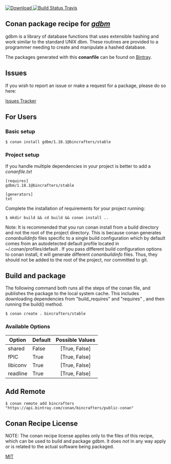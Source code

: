 [![Download](https://api.bintray.com/packages/bincrafters/public-conan/gdbm%3Abincrafters/images/download.svg) ](https://bintray.com/bincrafters/public-conan/gdbm%3Abincrafters/_latestVersion)
[![Build Status Travis](https://travis-ci.com/bincrafters/conan-gdbm.svg?branch=stable%2F1.18.1)](https://travis-ci.com/bincrafters/conan-gdbm)

## Conan package recipe for [*gdbm*](https://www.gnu.org.ua/software/gdbm/gdbm.html)

gdbm is a library of database functions that uses extensible hashing and work similar to the standard UNIX dbm. These routines are provided to a programmer needing to create and manipulate a hashed database.

The packages generated with this **conanfile** can be found on [Bintray](https://bintray.com/bincrafters/public-conan/gdbm%3Abincrafters).


## Issues

If you wish to report an issue or make a request for a package, please do so here:

[Issues Tracker](https://github.com/bincrafters/community/issues)


## For Users

### Basic setup

    $ conan install gdbm/1.18.1@bincrafters/stable

### Project setup

If you handle multiple dependencies in your project is better to add a *conanfile.txt*

    [requires]
    gdbm/1.18.1@bincrafters/stable

    [generators]
    txt

Complete the installation of requirements for your project running:

    $ mkdir build && cd build && conan install ..

Note: It is recommended that you run conan install from a build directory and not the root of the project directory.  This is because conan generates *conanbuildinfo* files specific to a single build configuration which by default comes from an autodetected default profile located in ~/.conan/profiles/default .  If you pass different build configuration options to conan install, it will generate different *conanbuildinfo* files.  Thus, they should not be added to the root of the project, nor committed to git.


## Build and package

The following command both runs all the steps of the conan file, and publishes the package to the local system cache.  This includes downloading dependencies from "build_requires" and "requires" , and then running the build() method.

    $ conan create . bincrafters/stable


### Available Options
| Option        | Default | Possible Values  |
| ------------- |:----------------- |:------------:|
| shared      | False |  [True, False] |
| fPIC      | True |  [True, False] |
| libiconv      | True |  [True, False] |
| readline      | True |  [True, False] |


## Add Remote

    $ conan remote add bincrafters "https://api.bintray.com/conan/bincrafters/public-conan"


## Conan Recipe License

NOTE: The conan recipe license applies only to the files of this recipe, which can be used to build and package gdbm.
It does *not* in any way apply or is related to the actual software being packaged.

[MIT](https://github.com/bincrafters/conan-gdbm/blob/stable/1.18.1/LICENSE.md)
